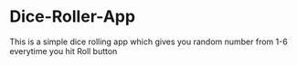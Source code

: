 # Dice-Roller-App
This is a  simple dice rolling app which gives you random number from 1-6 everytime you hit Roll button

